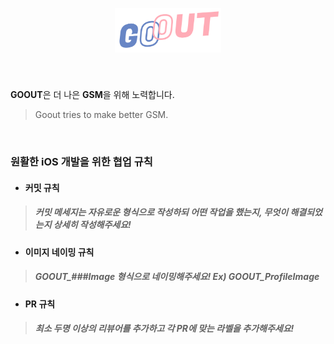 <br>

## <p align="center"> <img src="READMEImage/AppIcon.png" width="170px"> </p>

<br>

**GOOUT**은 더 나은 **GSM**을 위해 노력합니다.
> Goout tries to make better GSM.

<br>

### 원활한 iOS 개발을 위한 협업 규칙

- #### 커밋 규칙
> ##### 커밋 메세지는 자유로운 형식으로 작성하되 어떤 작업을 했는지, 무엇이 해결되었는지 상세히 작성해주세요!

- #### 이미지 네이밍 규칙
> ##### GOOUT_###Image 형식으로 네이밍해주세요! Ex) GOOUT_ProfileImage

- #### PR 규칙
> ##### 최소 두명 이상의 리뷰어를 추가하고 각 PR에 맞는 라벨을 추가해주세요!



